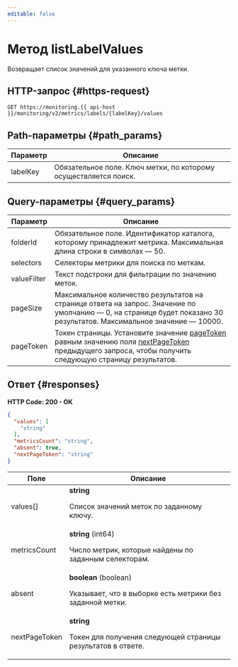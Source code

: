 ```yaml
---
editable: false
---
```


# Метод listLabelValues
Возвращает список значений для указанного ключа метки.
 

 
## HTTP-запрос {#https-request}
```http
GET https://monitoring.{{ api-host }}/monitoring/v2/metrics/labels/{labelKey}/values
```

## Path-параметры {#path_params}
 
Параметр | Описание
--- | ---
labelKey | Обязательное поле. Ключ метки, по которому осуществляется поиск.
 
## Query-параметры {#query_params}
 
Параметр | Описание
--- | ---
folderId | Обязательное поле. Идентификатор каталога, которому принадлежит метрика. Максимальная длина строки в символах — 50.
selectors | Селекторы метрики для поиска по меткам.
valueFilter | Текст подстроки для фильтрации по значению меток.
pageSize | Максимальное количество результатов на странице ответа на запрос. Значение по умолчанию — 0, на странице будет показано 30 результатов. Максимальное значение — 10000.
pageToken | Токен страницы. Установите значение [pageToken](#query_params) равным значению поля [nextPageToken](#responses) предыдущего запроса, чтобы получить следующую страницу результатов.
 
## Ответ {#responses}
**HTTP Code: 200 - OK**

```json 
{
  "values": [
    "string"
  ],
  "metricsCount": "string",
  "absent": true,
  "nextPageToken": "string"
}
```

 
Поле | Описание
--- | ---
values[] | **string**<br><p>Список значений меток по заданному ключу.</p> 
metricsCount | **string** (int64)<br><p>Число метрик, которые найдены по заданным селекторам.</p> 
absent | **boolean** (boolean)<br><p>Указывает, что в выборке есть метрики без заданной метки.</p> 
nextPageToken | **string**<br><p>Токен для получения следующей страницы результатов в ответе.</p> 